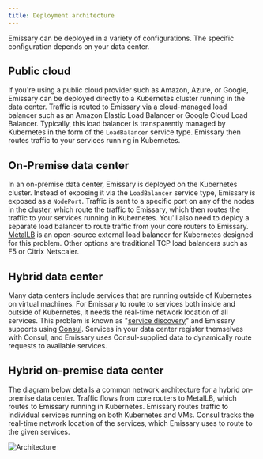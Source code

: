 ```yaml
---
title: Deployment architecture
---
```


Emissary can be deployed in a variety of configurations. The specific configuration depends on your data center.

## Public cloud

If you're using a public cloud provider such as Amazon, Azure, or Google, Emissary can be deployed directly to a Kubernetes cluster running in the data center. Traffic is routed to Emissary via a cloud-managed load balancer such as an Amazon Elastic Load Balancer or Google Cloud Load Balancer. Typically, this load balancer is transparently managed by Kubernetes in the form of the `LoadBalancer` service type. Emissary then routes traffic to your services running in Kubernetes.

## On-Premise data center

In an on-premise data center, Emissary is deployed on the Kubernetes cluster. Instead of exposing it via the `LoadBalancer` service type, Emissary is exposed as a `NodePort`. Traffic is sent to a specific port on any of the nodes in the cluster, which route the traffic to Emissary, which then routes the traffic to your services running in Kubernetes. You'll also need to deploy a separate load balancer to route traffic from your core routers to Emissary. [MetalLB](https://metallb.universe.tf/) is an open-source external load balancer for Kubernetes designed for this problem. Other options are traditional TCP load balancers such as F5 or Citrix Netscaler.

## Hybrid data center

Many data centers include services that are running outside of Kubernetes on virtual machines. For Emissary to route to services both inside and outside of Kubernetes, it needs the real-time network location of all services. This problem is known as "[service discovery](https://www.datawire.io/guide/traffic/service-discovery-microservices/)" and Emissary supports using [Consul](https://www.consul.io). Services in your data center register themselves with Consul, and Emissary uses Consul-supplied data to dynamically route requests to available services.

## Hybrid on-premise data center

The diagram below details a common network architecture for a hybrid on-premise data center. Traffic flows from core routers to MetalLB, which routes to Emissary running in Kubernetes. Emissary routes traffic to individual services running on both Kubernetes and VMs. Consul tracks the real-time network location of the services, which Emissary uses to route to the given services.

![Architecture](../../../images/consul-ambassador.png)

